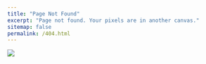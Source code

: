 ```yaml
---
title: "Page Not Found"
excerpt: "Page not found. Your pixels are in another canvas."
sitemap: false
permalink: /404.html
---
```


![](https://colibriwp.com/blog/wp-content/uploads/2019/07/2488756.jpg)